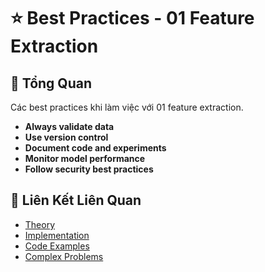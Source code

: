 # ⭐ Best Practices - 01 Feature Extraction

## 🎯 Tổng Quan

Các best practices khi làm việc với 01 feature extraction.

- **Always validate data**
- **Use version control**
- **Document code and experiments**
- **Monitor model performance**
- **Follow security best practices**

## 🔗 Liên Kết Liên Quan

- [Theory](./THEORY_01_feature_extraction.md)
- [Implementation](./IMPLEMENTATION_01_feature_extraction.md)
- [Code Examples](./CODE_EXAMPLES_01_feature_extraction.md)
- [Complex Problems](./COMPLEX_PROBLEMS.md)
